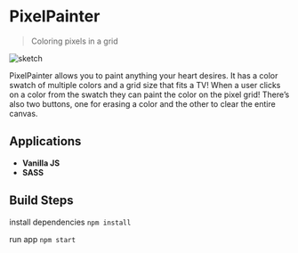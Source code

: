 PixelPainter
============

> Coloring pixels in a grid

![sketch](http://i.imgur.com/JRKvl0E.png)



PixelPainter allows you to paint anything your heart desires. It has a color swatch of multiple colors and a grid size that fits a TV! When a user clicks on a color from the swatch they can paint the color on the pixel grid! There’s also two buttons, one for erasing a color and the other to clear the entire canvas.

## Applications

- **Vanilla JS**
- **SASS**

## Build Steps


install dependencies
`npm install`

run app
`npm start`

